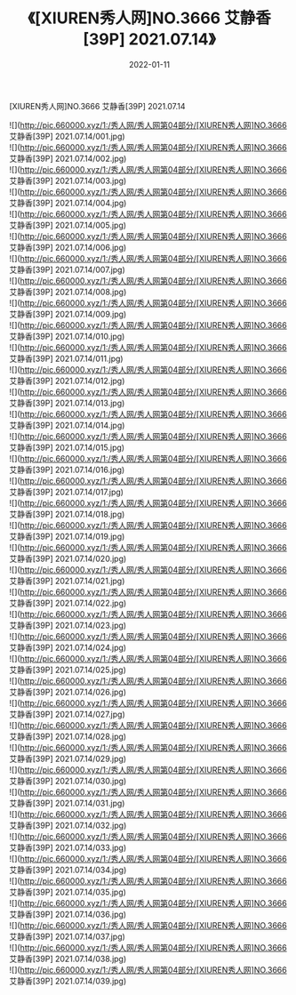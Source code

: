 ﻿---
layout: post
title:  《[XIUREN秀人网]NO.3666 艾静香[39P] 2021.07.14》
date:   2022-01-11
img: http://pic.660000.xyz/1:/秀人网/秀人网第04部分/[XIUREN秀人网]NO.3666 艾静香[39P] 2021.07.14/000.jpg
categories: [美女, 清纯, 唯美]
---

[XIUREN秀人网]NO.3666 艾静香[39P] 2021.07.14

 ![](http://pic.660000.xyz/1:/秀人网/秀人网第04部分/[XIUREN秀人网]NO.3666 艾静香[39P] 2021.07.14/001.jpg) <br>![](http://pic.660000.xyz/1:/秀人网/秀人网第04部分/[XIUREN秀人网]NO.3666 艾静香[39P] 2021.07.14/002.jpg) <br>![](http://pic.660000.xyz/1:/秀人网/秀人网第04部分/[XIUREN秀人网]NO.3666 艾静香[39P] 2021.07.14/003.jpg) <br>![](http://pic.660000.xyz/1:/秀人网/秀人网第04部分/[XIUREN秀人网]NO.3666 艾静香[39P] 2021.07.14/004.jpg) <br>![](http://pic.660000.xyz/1:/秀人网/秀人网第04部分/[XIUREN秀人网]NO.3666 艾静香[39P] 2021.07.14/005.jpg) <br>![](http://pic.660000.xyz/1:/秀人网/秀人网第04部分/[XIUREN秀人网]NO.3666 艾静香[39P] 2021.07.14/006.jpg) <br>![](http://pic.660000.xyz/1:/秀人网/秀人网第04部分/[XIUREN秀人网]NO.3666 艾静香[39P] 2021.07.14/007.jpg) <br>![](http://pic.660000.xyz/1:/秀人网/秀人网第04部分/[XIUREN秀人网]NO.3666 艾静香[39P] 2021.07.14/008.jpg) <br>![](http://pic.660000.xyz/1:/秀人网/秀人网第04部分/[XIUREN秀人网]NO.3666 艾静香[39P] 2021.07.14/009.jpg) <br>![](http://pic.660000.xyz/1:/秀人网/秀人网第04部分/[XIUREN秀人网]NO.3666 艾静香[39P] 2021.07.14/010.jpg) <br>![](http://pic.660000.xyz/1:/秀人网/秀人网第04部分/[XIUREN秀人网]NO.3666 艾静香[39P] 2021.07.14/011.jpg) <br>![](http://pic.660000.xyz/1:/秀人网/秀人网第04部分/[XIUREN秀人网]NO.3666 艾静香[39P] 2021.07.14/012.jpg) <br>![](http://pic.660000.xyz/1:/秀人网/秀人网第04部分/[XIUREN秀人网]NO.3666 艾静香[39P] 2021.07.14/013.jpg) <br>![](http://pic.660000.xyz/1:/秀人网/秀人网第04部分/[XIUREN秀人网]NO.3666 艾静香[39P] 2021.07.14/014.jpg) <br>![](http://pic.660000.xyz/1:/秀人网/秀人网第04部分/[XIUREN秀人网]NO.3666 艾静香[39P] 2021.07.14/015.jpg) <br>![](http://pic.660000.xyz/1:/秀人网/秀人网第04部分/[XIUREN秀人网]NO.3666 艾静香[39P] 2021.07.14/016.jpg) <br>![](http://pic.660000.xyz/1:/秀人网/秀人网第04部分/[XIUREN秀人网]NO.3666 艾静香[39P] 2021.07.14/017.jpg) <br>![](http://pic.660000.xyz/1:/秀人网/秀人网第04部分/[XIUREN秀人网]NO.3666 艾静香[39P] 2021.07.14/018.jpg) <br>![](http://pic.660000.xyz/1:/秀人网/秀人网第04部分/[XIUREN秀人网]NO.3666 艾静香[39P] 2021.07.14/019.jpg) <br>![](http://pic.660000.xyz/1:/秀人网/秀人网第04部分/[XIUREN秀人网]NO.3666 艾静香[39P] 2021.07.14/020.jpg) <br>![](http://pic.660000.xyz/1:/秀人网/秀人网第04部分/[XIUREN秀人网]NO.3666 艾静香[39P] 2021.07.14/021.jpg) <br>![](http://pic.660000.xyz/1:/秀人网/秀人网第04部分/[XIUREN秀人网]NO.3666 艾静香[39P] 2021.07.14/022.jpg) <br>![](http://pic.660000.xyz/1:/秀人网/秀人网第04部分/[XIUREN秀人网]NO.3666 艾静香[39P] 2021.07.14/023.jpg) <br>![](http://pic.660000.xyz/1:/秀人网/秀人网第04部分/[XIUREN秀人网]NO.3666 艾静香[39P] 2021.07.14/024.jpg) <br>![](http://pic.660000.xyz/1:/秀人网/秀人网第04部分/[XIUREN秀人网]NO.3666 艾静香[39P] 2021.07.14/025.jpg) <br>![](http://pic.660000.xyz/1:/秀人网/秀人网第04部分/[XIUREN秀人网]NO.3666 艾静香[39P] 2021.07.14/026.jpg) <br>![](http://pic.660000.xyz/1:/秀人网/秀人网第04部分/[XIUREN秀人网]NO.3666 艾静香[39P] 2021.07.14/027.jpg) <br>![](http://pic.660000.xyz/1:/秀人网/秀人网第04部分/[XIUREN秀人网]NO.3666 艾静香[39P] 2021.07.14/028.jpg) <br>![](http://pic.660000.xyz/1:/秀人网/秀人网第04部分/[XIUREN秀人网]NO.3666 艾静香[39P] 2021.07.14/029.jpg) <br>![](http://pic.660000.xyz/1:/秀人网/秀人网第04部分/[XIUREN秀人网]NO.3666 艾静香[39P] 2021.07.14/030.jpg) <br>![](http://pic.660000.xyz/1:/秀人网/秀人网第04部分/[XIUREN秀人网]NO.3666 艾静香[39P] 2021.07.14/031.jpg) <br>![](http://pic.660000.xyz/1:/秀人网/秀人网第04部分/[XIUREN秀人网]NO.3666 艾静香[39P] 2021.07.14/032.jpg) <br>![](http://pic.660000.xyz/1:/秀人网/秀人网第04部分/[XIUREN秀人网]NO.3666 艾静香[39P] 2021.07.14/033.jpg) <br>![](http://pic.660000.xyz/1:/秀人网/秀人网第04部分/[XIUREN秀人网]NO.3666 艾静香[39P] 2021.07.14/034.jpg) <br>![](http://pic.660000.xyz/1:/秀人网/秀人网第04部分/[XIUREN秀人网]NO.3666 艾静香[39P] 2021.07.14/035.jpg) <br>![](http://pic.660000.xyz/1:/秀人网/秀人网第04部分/[XIUREN秀人网]NO.3666 艾静香[39P] 2021.07.14/036.jpg) <br>![](http://pic.660000.xyz/1:/秀人网/秀人网第04部分/[XIUREN秀人网]NO.3666 艾静香[39P] 2021.07.14/037.jpg) <br>![](http://pic.660000.xyz/1:/秀人网/秀人网第04部分/[XIUREN秀人网]NO.3666 艾静香[39P] 2021.07.14/038.jpg) <br>![](http://pic.660000.xyz/1:/秀人网/秀人网第04部分/[XIUREN秀人网]NO.3666 艾静香[39P] 2021.07.14/039.jpg) <br>